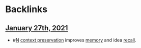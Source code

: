 
# Backlinks
## [January 27th, 2021](<January 27th, 2021.md>)
- #[N](<N.md>) [context preservation](<context preservation.md>) improves [memory](<memory.md>) and idea [recall](<recall.md>).

